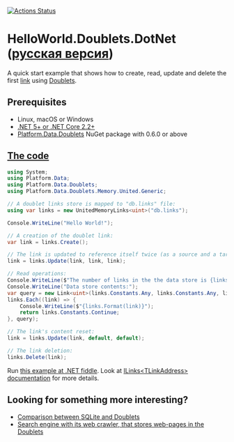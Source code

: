 [![Actions Status](https://github.com/linksplatform/HelloWorld.Doublets.DotNet/workflows/CI/badge.svg)](https://github.com/linksplatform/HelloWorld.Doublets.DotNet/actions?workflow=CI)

# HelloWorld.Doublets.DotNet ([русская версия](https://github.com/linksplatform/HelloWorld.Doublets.DotNet/blob/master/README.ru.md))

A quick start example that shows how to create, read, update and delete the first [link](https://github.com/Konard/LinksPlatform/wiki/FAQ#what-does-the-link-mean) using [Doublets](https://github.com/linksplatform/Data.Doublets).

## Prerequisites
* Linux, macOS or Windows
* [.NET 5+ or .NET Core 2.2+](https://dotnet.microsoft.com/download)
* [Platform.Data.Doublets](https://www.nuget.org/packages/Platform.Data.Doublets) NuGet package with 0.6.0 or above

## [The code](https://github.com/linksplatform/HelloWorld.Doublets.DotNet/blob/master/Program.cs)

```C#
using System;
using Platform.Data;
using Platform.Data.Doublets;
using Platform.Data.Doublets.Memory.United.Generic;

// A doublet links store is mapped to "db.links" file:
using var links = new UnitedMemoryLinks<uint>("db.links");

Console.WriteLine("Hello World!");

// A creation of the doublet link: 
var link = links.Create();

// The link is updated to reference itself twice (as a source and a target):
link = links.Update(link, link, link);

// Read operations:
Console.WriteLine($"The number of links in the the data store is {links.Count()}.");
Console.WriteLine("Data store contents:");
var query = new Link<uint>(links.Constants.Any, links.Constants.Any, links.Constants.Any);
links.Each((link) => {
    Console.WriteLine($"{links.Format(link)}");
    return links.Constants.Continue;
}, query);

// The link's content reset:
link = links.Update(link, default, default);

// The link deletion:
links.Delete(link);
```

Run [this example at .NET fiddle](https://dotnetfiddle.net/Y7Zvt0). Look at [ILinks\<TLinkAddress\> documentation](https://linksplatform.github.io/Data/csharp/api/Platform.Data.ILinks-2.html) for more details.

## Looking for something more interesting?
* [Comparison between SQLite and Doublets](https://github.com/linksplatform/Comparisons.SQLiteVSDoublets)
* [Search engine with its web crawler, that stores web-pages in the Doublets](https://github.com/linksplatform/Crawler)
